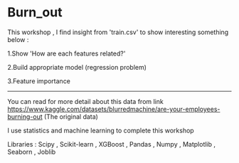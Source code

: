 # Burn_out 

This workshop , I find insight from 'train.csv' to show interesting something below :

1.Show 'How are each features related?'

2.Build appropriate model (regression problem)

3.Feature importance  

-------------------------------------------------------

You can read for more detail about this data from link https://www.kaggle.com/datasets/blurredmachine/are-your-employees-burning-out (The original data)

I use statistics and machine learning to complete this workshop

Libraries : Scipy , Scikit-learn , XGBoost , Pandas , Numpy , Matplotlib , Seaborn , Joblib